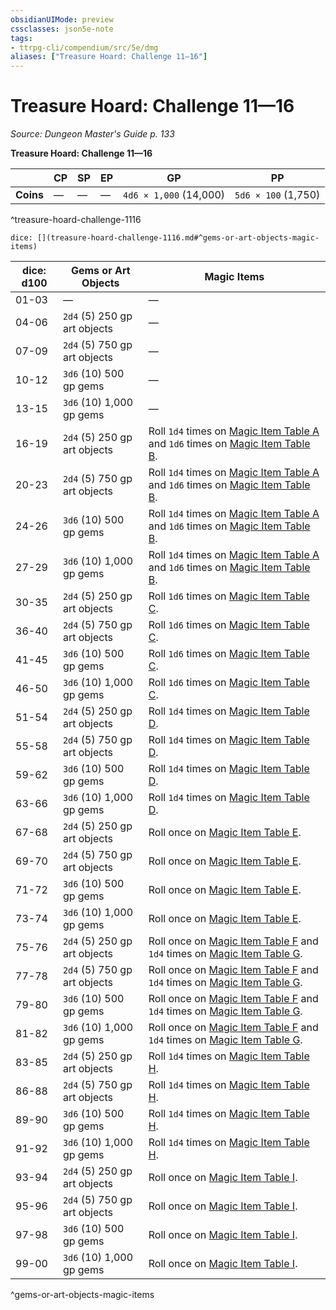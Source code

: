 ```yaml
---
obsidianUIMode: preview
cssclasses: json5e-note
tags:
- ttrpg-cli/compendium/src/5e/dmg
aliases: ["Treasure Hoard: Challenge 11—16"]
---
```

# Treasure Hoard: Challenge 11—16
*Source: Dungeon Master's Guide p. 133* 

**Treasure Hoard: Challenge 11—16**

|  | CP | SP | EP | GP | PP |
|--|----|----|----|----|----|
| **Coins** | — | — | — | `4d6 × 1,000` (14,000) | `5d6 × 100` (1,750) |
^treasure-hoard-challenge-1116

`dice: [](treasure-hoard-challenge-1116.md#^gems-or-art-objects-magic-items)`

| dice: d100 | Gems or Art Objects | Magic Items |
|------------|---------------------|-------------|
| 01-03 | — | — |
| 04-06 | `2d4` (5) 250 gp art objects | — |
| 07-09 | `2d4` (5) 750 gp art objects | — |
| 10-12 | `3d6` (10) 500 gp gems | — |
| 13-15 | `3d6` (10) 1,000 gp gems | — |
| 16-19 | `2d4` (5) 250 gp art objects | Roll `1d4` times on [Magic Item Table A](Misc%20Files/CLI/compendium/tables/magic-item-table-a.md) and `1d6` times on [Magic Item Table B](Misc%20Files/CLI/compendium/tables/magic-item-table-b.md). |
| 20-23 | `2d4` (5) 750 gp art objects | Roll `1d4` times on [Magic Item Table A](Misc%20Files/CLI/compendium/tables/magic-item-table-a.md) and `1d6` times on [Magic Item Table B](Misc%20Files/CLI/compendium/tables/magic-item-table-b.md). |
| 24-26 | `3d6` (10) 500 gp gems | Roll `1d4` times on [Magic Item Table A](Misc%20Files/CLI/compendium/tables/magic-item-table-a.md) and `1d6` times on [Magic Item Table B](Misc%20Files/CLI/compendium/tables/magic-item-table-b.md). |
| 27-29 | `3d6` (10) 1,000 gp gems | Roll `1d4` times on [Magic Item Table A](Misc%20Files/CLI/compendium/tables/magic-item-table-a.md) and `1d6` times on [Magic Item Table B](Misc%20Files/CLI/compendium/tables/magic-item-table-b.md). |
| 30-35 | `2d4` (5) 250 gp art objects | Roll `1d6` times on [Magic Item Table C](Misc%20Files/CLI/compendium/tables/magic-item-table-c.md). |
| 36-40 | `2d4` (5) 750 gp art objects | Roll `1d6` times on [Magic Item Table C](Misc%20Files/CLI/compendium/tables/magic-item-table-c.md). |
| 41-45 | `3d6` (10) 500 gp gems | Roll `1d6` times on [Magic Item Table C](Misc%20Files/CLI/compendium/tables/magic-item-table-c.md). |
| 46-50 | `3d6` (10) 1,000 gp gems | Roll `1d6` times on [Magic Item Table C](Misc%20Files/CLI/compendium/tables/magic-item-table-c.md). |
| 51-54 | `2d4` (5) 250 gp art objects | Roll `1d4` times on [Magic Item Table D](Misc%20Files/CLI/compendium/tables/magic-item-table-d.md). |
| 55-58 | `2d4` (5) 750 gp art objects | Roll `1d4` times on [Magic Item Table D](Misc%20Files/CLI/compendium/tables/magic-item-table-d.md). |
| 59-62 | `3d6` (10) 500 gp gems | Roll `1d4` times on [Magic Item Table D](Misc%20Files/CLI/compendium/tables/magic-item-table-d.md). |
| 63-66 | `3d6` (10) 1,000 gp gems | Roll `1d4` times on [Magic Item Table D](Misc%20Files/CLI/compendium/tables/magic-item-table-d.md). |
| 67-68 | `2d4` (5) 250 gp art objects | Roll once on [Magic Item Table E](Misc%20Files/CLI/compendium/tables/magic-item-table-e.md). |
| 69-70 | `2d4` (5) 750 gp art objects | Roll once on [Magic Item Table E](Misc%20Files/CLI/compendium/tables/magic-item-table-e.md). |
| 71-72 | `3d6` (10) 500 gp gems | Roll once on [Magic Item Table E](Misc%20Files/CLI/compendium/tables/magic-item-table-e.md). |
| 73-74 | `3d6` (10) 1,000 gp gems | Roll once on [Magic Item Table E](Misc%20Files/CLI/compendium/tables/magic-item-table-e.md). |
| 75-76 | `2d4` (5) 250 gp art objects | Roll once on [Magic Item Table F](Misc%20Files/CLI/compendium/tables/magic-item-table-f.md) and `1d4` times on [Magic Item Table G](Misc%20Files/CLI/compendium/tables/magic-item-table-g.md). |
| 77-78 | `2d4` (5) 750 gp art objects | Roll once on [Magic Item Table F](Misc%20Files/CLI/compendium/tables/magic-item-table-f.md) and `1d4` times on [Magic Item Table G](Misc%20Files/CLI/compendium/tables/magic-item-table-g.md). |
| 79-80 | `3d6` (10) 500 gp gems | Roll once on [Magic Item Table F](Misc%20Files/CLI/compendium/tables/magic-item-table-f.md) and `1d4` times on [Magic Item Table G](Misc%20Files/CLI/compendium/tables/magic-item-table-g.md). |
| 81-82 | `3d6` (10) 1,000 gp gems | Roll once on [Magic Item Table F](Misc%20Files/CLI/compendium/tables/magic-item-table-f.md) and `1d4` times on [Magic Item Table G](Misc%20Files/CLI/compendium/tables/magic-item-table-g.md). |
| 83-85 | `2d4` (5) 250 gp art objects | Roll `1d4` times on [Magic Item Table H](Misc%20Files/CLI/compendium/tables/magic-item-table-h.md). |
| 86-88 | `2d4` (5) 750 gp art objects | Roll `1d4` times on [Magic Item Table H](Misc%20Files/CLI/compendium/tables/magic-item-table-h.md). |
| 89-90 | `3d6` (10) 500 gp gems | Roll `1d4` times on [Magic Item Table H](Misc%20Files/CLI/compendium/tables/magic-item-table-h.md). |
| 91-92 | `3d6` (10) 1,000 gp gems | Roll `1d4` times on [Magic Item Table H](Misc%20Files/CLI/compendium/tables/magic-item-table-h.md). |
| 93-94 | `2d4` (5) 250 gp art objects | Roll once on [Magic Item Table I](Misc%20Files/CLI/compendium/tables/magic-item-table-i.md). |
| 95-96 | `2d4` (5) 750 gp art objects | Roll once on [Magic Item Table I](Misc%20Files/CLI/compendium/tables/magic-item-table-i.md). |
| 97-98 | `3d6` (10) 500 gp gems | Roll once on [Magic Item Table I](Misc%20Files/CLI/compendium/tables/magic-item-table-i.md). |
| 99-00 | `3d6` (10) 1,000 gp gems | Roll once on [Magic Item Table I](Misc%20Files/CLI/compendium/tables/magic-item-table-i.md). |
^gems-or-art-objects-magic-items